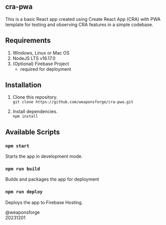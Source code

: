 ## cra-pwa

This is a basic React app created using Create React App (CRA) with PWA template for testing and observing CRA features in a simple codebase.

## Requirements

1. Windows, Linux or Mac OS
2. NodeJS LTS v16.17.0
3. (Optional) Firebase Project
   - required for deployment

## Installation

1. Clone this repository.<br>
`git clone https://github.com/weaponsforge/cra-pwa.git`

2. Install dependencies.<br>
`npm install`

## Available Scripts

### `npm start`

Starts the app in development mode.

### `npm run build`

Builds and packages the app for deployment

### `npm run deploy`

Deploys the app to Firebase Hosting.

@weaponsforge<br>
20231201
